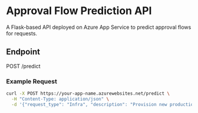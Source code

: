 # Approval Flow Prediction API

A Flask-based API deployed on Azure App Service to predict approval flows for requests.

## Endpoint
POST /predict

### Example Request
```bash
curl -X POST https://your-app-name.azurewebsites.net/predict \
  -H "Content-Type: application/json" \
  -d '{"request_type": "Infra", "description": "Provision new production VM"}'
